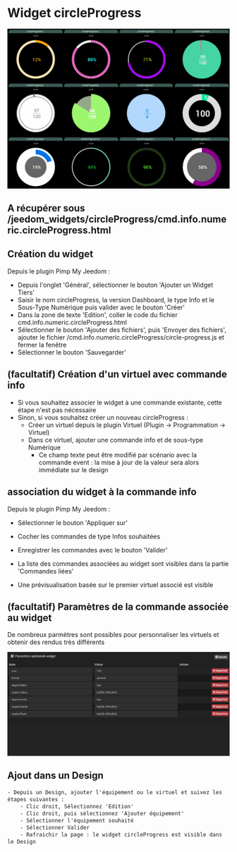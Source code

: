 # Widget circleProgress

![](doc/images/circleProgress.gif)

## A récupérer sous /jeedom_widgets/circleProgress/cmd.info.numeric.circleProgress.html

## Création du widget

Depuis le plugin Pimp My Jeedom :

- Depuis l'onglet 'Général', sélectionner le bouton 'Ajouter un Widget Tiers'
- Saisir le nom circleProgress, la version Dashboard, le type Info et le Sous-Type Numérique puis valider avec le bouton 'Créer'
- Dans la zone de texte 'Edition', coller le code du fichier cmd.info.numeric.circleProgress.html
- Sélectionner le bouton 'Ajouter des fichiers', puis 'Envoyer des fichiers', ajouter le fichier /cmd.info.numeric.circleProgress/circle-progress.js et fermer la fenêtre
- Sélectionner le bouton 'Sauvegarder'


## (facultatif) Création d'un virtuel avec commande info

- Si vous souhaitez associer le widget à une commande existante, cette étape n'est pas nécessaire
- Sinon, si vous souhaitez créer un nouveau circleProgress :
	- Créer un virtuel depuis le plugin Virtuel (Plugin -> Programmation -> Virtuel)
	- Dans ce virtuel, ajouter une commande info et de sous-type Numérique
		- Ce champ texte peut être modifié par scénario avec la commande event : la mise à jour de la valeur sera alors immédiate sur le design

## association du widget à la commande info

Depuis le plugin Pimp My Jeedom :

- Sélectionner le bouton 'Appliquer sur'
- Cocher les commandes de type Infos souhaitées
- Enregistrer les commandes avec le bouton 'Valider'

- La liste des commandes associées au widget sont visibles dans la partie 'Commandes liées'
- Une prévisualisation basée sur le premier virtuel associé est visible

## (facultatif) Paramètres de la commande associée au widget

De nombreux parmètres sont possibles pour personnaliser les virtuels et obtenir des rendus très différents

![](doc/images/circleProgressParams.gif)

## Ajout dans un Design

	- Depuis un Design, ajouter l'équipement ou le virtuel et suivez les étapes suivantes :
		- Clic droit, Sélectionnez 'Edition'
		- Clic droit, puis sélectionnez 'Ajouter équipement'
		- Sélectionner l'équipement souhaité
		- Sélectionner Valider
		- Rafraichir la page : le widget circleProgress est visible dans le Design
